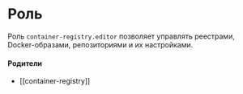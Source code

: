 # Роль

Роль `container-registry.editor` позволяет управлять реестрами, Docker-образами, репозиториями и их настройками.


#### Родители

- [[container-registry]]
